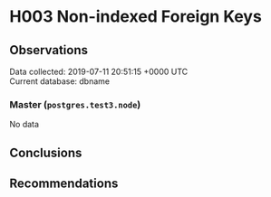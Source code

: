 # H003 Non-indexed Foreign Keys #

## Observations ##
Data collected: 2019-07-11 20:51:15 +0000 UTC  
Current database: dbname  

### Master (`postgres.test3.node`) ###


No data


## Conclusions ##


## Recommendations ##

